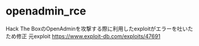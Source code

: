 # openadmin_rce
Hack The BoxのOpenAdminを攻撃する際に利用したexploitがエラーを吐いたため修正
元exploit https://www.exploit-db.com/exploits/47691
